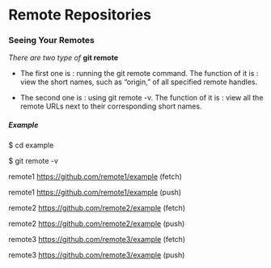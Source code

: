# Remote Repositories

### Seeing Your Remotes

*There are two type of* **git remote**

- The first one is : 
running the git remote command.
The function of it is :  view the short names, such as “origin,” of all specified remote handles.

- The second one is : 
using git remote -v. The function of it is : view all the remote URLs next to their corresponding short names.


##### Example

$ cd example

$ git remote -v

remote1 https://github.com/remote1/example (fetch)

remote1 https://github.com/remote1/example (push)

remote2 https://github.com/remote2/example (fetch)

remote2 https://github.com/remote2/example (push)

remote3 https://github.com/remote3/example (fetch)

remote3 https://github.com/remote3/example (push)
